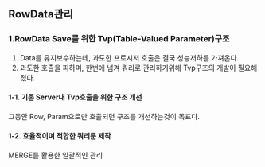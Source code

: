 
## RowData관리

### 1.RowData Save를 위한 Tvp(Table-Valued Parameter)구조 

1. Data를 유지보수하는데, 과도한 프로시저 호출은 결국 성능저하를 가져온다.
2. 과도한 호출을 피하며, 한번에 넘겨 쿼리로 관리하기위해 Tvp구조의 개발이 필요해 졌다.

#### 1-1. 기존 Server내 Tvp호출을 위한 구조 개선
그동안 Row, Param으로만 호출되던 구조를 개선하는것이 목표다.

#### 1-2. 효율적이며 적합한 쿼리문 제작
MERGE를 활용한 일괄적인 관리

